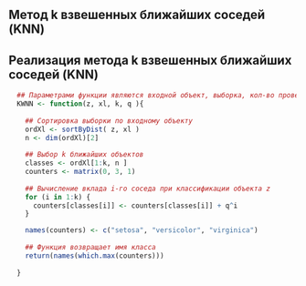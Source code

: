 ## Метод k взвешенных ближайших соседей (KNN) ##

## Реализация метода k взвешенных ближайших соседей (KNN) ##
``` r
  ## Параметрами функции являются входной объект, выборка, кол-во проверяемых соседей и значение q для весовой функции (q^i)  
  KWNN <- function(z, xl, k, q ){
    
    ## Сортировка выборки по входному объекту
    ordXl <- sortByDist( z, xl )
    n <- dim(ordXl)[2] 
    
    ## Выбор k ближайших объектов
    classes <- ordXl[1:k, n ]
    counters <- matrix(0, 3, 1)
    
    ## Вычисление вклада i-го соседа при классификации объекта z
    for (i in 1:k) {
      counters[classes[i]] <- counters[classes[i]] + q^i
    }

    names(counters) <- c("setosa", "versicolor", "virginica")
    
    ## Функция возвращает имя класса
    return(names(which.max(counters)))
    
  }
```
